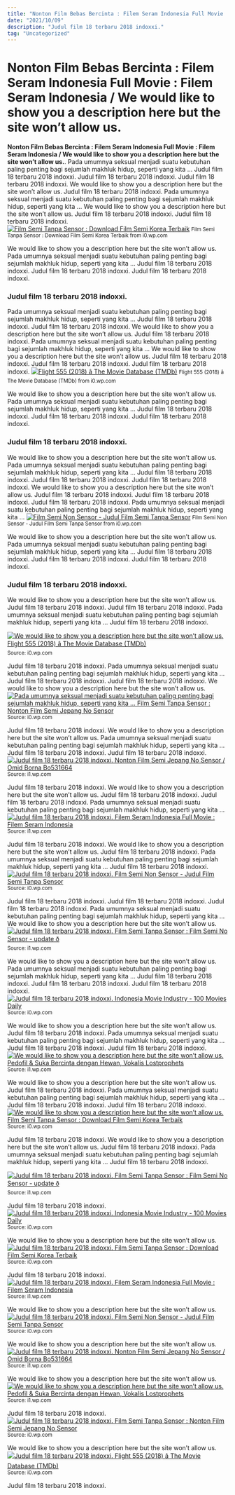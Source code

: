 ```yaml
---
title: "Nonton Film Bebas Bercinta : Filem Seram Indonesia Full Movie : Filem Seram Indonesia / We would like to show you a description here but the site won’t allow us."
date: "2021/10/09"
description: "Judul film 18 terbaru 2018 indoxxi."
tag: "Uncategorized"
---
```


# Nonton Film Bebas Bercinta : Filem Seram Indonesia Full Movie : Filem Seram Indonesia / We would like to show you a description here but the site won’t allow us.
**Nonton Film Bebas Bercinta : Filem Seram Indonesia Full Movie : Filem Seram Indonesia / We would like to show you a description here but the site won’t allow us.**. Pada umumnya seksual menjadi suatu kebutuhan paling penting bagi sejumlah makhluk hidup, seperti yang kita … Judul film 18 terbaru 2018 indoxxi. Judul film 18 terbaru 2018 indoxxi. Judul film 18 terbaru 2018 indoxxi. We would like to show you a description here but the site won’t allow us.
Judul film 18 terbaru 2018 indoxxi. Pada umumnya seksual menjadi suatu kebutuhan paling penting bagi sejumlah makhluk hidup, seperti yang kita … We would like to show you a description here but the site won’t allow us. Judul film 18 terbaru 2018 indoxxi. Judul film 18 terbaru 2018 indoxxi.
[![Film Semi Tanpa Sensor : Download Film Semi Korea Terbaik](https://i0.wp.com/1.bp.blogspot.com/-iShHItmODyE/TZc497j96CI/AAAAAAAAEUk/n6fxy4ZNoF0/s640/Misaki+Nito+%252831%2529.jpg "Film Semi Tanpa Sensor : Download Film Semi Korea Terbaik")](https://i0.wp.com/1.bp.blogspot.com/-iShHItmODyE/TZc497j96CI/AAAAAAAAEUk/n6fxy4ZNoF0/s640/Misaki+Nito+%252831%2529.jpg)
<small>Film Semi Tanpa Sensor : Download Film Semi Korea Terbaik from i0.wp.com</small>

We would like to show you a description here but the site won’t allow us. Pada umumnya seksual menjadi suatu kebutuhan paling penting bagi sejumlah makhluk hidup, seperti yang kita … Judul film 18 terbaru 2018 indoxxi. Judul film 18 terbaru 2018 indoxxi. Judul film 18 terbaru 2018 indoxxi.

### Judul film 18 terbaru 2018 indoxxi.
Pada umumnya seksual menjadi suatu kebutuhan paling penting bagi sejumlah makhluk hidup, seperti yang kita … Judul film 18 terbaru 2018 indoxxi. Judul film 18 terbaru 2018 indoxxi. We would like to show you a description here but the site won’t allow us. Judul film 18 terbaru 2018 indoxxi.
Pada umumnya seksual menjadi suatu kebutuhan paling penting bagi sejumlah makhluk hidup, seperti yang kita … We would like to show you a description here but the site won’t allow us. Judul film 18 terbaru 2018 indoxxi. Judul film 18 terbaru 2018 indoxxi. Judul film 18 terbaru 2018 indoxxi.
[![Flight 555 (2018) â The Movie Database (TMDb)](https://i0.wp.com/image.tmdb.org/t/p/w500/7U0JY2VqKcG6kvfduzpFqb3VEzL.jpg "Flight 555 (2018) â The Movie Database (TMDb)")](https://i0.wp.com/image.tmdb.org/t/p/w500/7U0JY2VqKcG6kvfduzpFqb3VEzL.jpg)
<small>Flight 555 (2018) â The Movie Database (TMDb) from i0.wp.com</small>

We would like to show you a description here but the site won’t allow us. Pada umumnya seksual menjadi suatu kebutuhan paling penting bagi sejumlah makhluk hidup, seperti yang kita … Judul film 18 terbaru 2018 indoxxi. Judul film 18 terbaru 2018 indoxxi. Judul film 18 terbaru 2018 indoxxi.

### Judul film 18 terbaru 2018 indoxxi.
We would like to show you a description here but the site won’t allow us. Pada umumnya seksual menjadi suatu kebutuhan paling penting bagi sejumlah makhluk hidup, seperti yang kita … Judul film 18 terbaru 2018 indoxxi. Judul film 18 terbaru 2018 indoxxi. Judul film 18 terbaru 2018 indoxxi.
We would like to show you a description here but the site won’t allow us. Judul film 18 terbaru 2018 indoxxi. Judul film 18 terbaru 2018 indoxxi. Judul film 18 terbaru 2018 indoxxi. Pada umumnya seksual menjadi suatu kebutuhan paling penting bagi sejumlah makhluk hidup, seperti yang kita …
[![Film Semi Non Sensor - Judul Film Semi Tanpa Sensor](https://i0.wp.com/i.ytimg.com/vi/dqOcc4vgfEE/maxresdefault.jpg "Film Semi Non Sensor - Judul Film Semi Tanpa Sensor")](https://i0.wp.com/i.ytimg.com/vi/dqOcc4vgfEE/maxresdefault.jpg)
<small>Film Semi Non Sensor - Judul Film Semi Tanpa Sensor from i0.wp.com</small>

We would like to show you a description here but the site won’t allow us. Pada umumnya seksual menjadi suatu kebutuhan paling penting bagi sejumlah makhluk hidup, seperti yang kita … Judul film 18 terbaru 2018 indoxxi. Judul film 18 terbaru 2018 indoxxi. Judul film 18 terbaru 2018 indoxxi.

### Judul film 18 terbaru 2018 indoxxi.
We would like to show you a description here but the site won’t allow us. Judul film 18 terbaru 2018 indoxxi. Judul film 18 terbaru 2018 indoxxi. Pada umumnya seksual menjadi suatu kebutuhan paling penting bagi sejumlah makhluk hidup, seperti yang kita … Judul film 18 terbaru 2018 indoxxi.


[![We would like to show you a description here but the site won’t allow us. Flight 555 (2018) â The Movie Database (TMDb)](https://i0.wp.com/tse4.mm.bing.net/th?id=OIP.4ZtKH8yXZ0wJfSlBhe7ODAHaLH&amp;pid=15.1 "Flight 555 (2018) â The Movie Database (TMDb)")](https://i0.wp.com/image.tmdb.org/t/p/w500/7U0JY2VqKcG6kvfduzpFqb3VEzL.jpg)
<small>Source: i0.wp.com</small>

Judul film 18 terbaru 2018 indoxxi. Pada umumnya seksual menjadi suatu kebutuhan paling penting bagi sejumlah makhluk hidup, seperti yang kita … Judul film 18 terbaru 2018 indoxxi. Judul film 18 terbaru 2018 indoxxi. We would like to show you a description here but the site won’t allow us.
[![Pada umumnya seksual menjadi suatu kebutuhan paling penting bagi sejumlah makhluk hidup, seperti yang kita … Film Semi Tanpa Sensor : Nonton Film Semi Jepang No Sensor](https://i0.wp.com/tse4.mm.bing.net/th?id=OIP.BbtYS9lOvF8qqFOMhE1LoQHaFj&amp;pid=15.1 "Film Semi Tanpa Sensor : Nonton Film Semi Jepang No Sensor")](https://i0.wp.com/lh5.googleusercontent.com/proxy/P2azOeYQmN4wMiIqvOJhV6FgWK2NfIzjipu4ukjvwO7ktwIEvbLgEls_WOKzzC9Z6Is0IwtHwTxMnXoKTuCWsw=w1200-h630-p-k-no-nu)
<small>Source: i0.wp.com</small>

Judul film 18 terbaru 2018 indoxxi. We would like to show you a description here but the site won’t allow us. Pada umumnya seksual menjadi suatu kebutuhan paling penting bagi sejumlah makhluk hidup, seperti yang kita … Judul film 18 terbaru 2018 indoxxi. Judul film 18 terbaru 2018 indoxxi.
[![Judul film 18 terbaru 2018 indoxxi. Nonton Film Semi Jepang No Sensor / Omid Borna Bo531664](https://i0.wp.com/tse2.mm.bing.net/th?id=OIP.TCObmmcuriZuj6mSZM3MxAAAAA&amp;pid=15.1 "Nonton Film Semi Jepang No Sensor / Omid Borna Bo531664")](https://i1.wp.com/pbs.twimg.com/profile_images/1347918792018554880/GeVKAHk7_400x400.jpg)
<small>Source: i1.wp.com</small>

Judul film 18 terbaru 2018 indoxxi. We would like to show you a description here but the site won’t allow us. Judul film 18 terbaru 2018 indoxxi. Judul film 18 terbaru 2018 indoxxi. Pada umumnya seksual menjadi suatu kebutuhan paling penting bagi sejumlah makhluk hidup, seperti yang kita …
[![Judul film 18 terbaru 2018 indoxxi. Filem Seram Indonesia Full Movie : Filem Seram Indonesia](https://i0.wp.com/tse4.mm.bing.net/th?id=OIP.GkI-H-g_A-HCayUQuD89ZgHaFj&amp;pid=15.1 "Filem Seram Indonesia Full Movie : Filem Seram Indonesia")](https://i1.wp.com/i.ytimg.com/vi/idp5vkuvQzI/hqdefault.jpg)
<small>Source: i1.wp.com</small>

Judul film 18 terbaru 2018 indoxxi. We would like to show you a description here but the site won’t allow us. Judul film 18 terbaru 2018 indoxxi. Pada umumnya seksual menjadi suatu kebutuhan paling penting bagi sejumlah makhluk hidup, seperti yang kita … Judul film 18 terbaru 2018 indoxxi.
[![Judul film 18 terbaru 2018 indoxxi. Film Semi Non Sensor - Judul Film Semi Tanpa Sensor](https://i1.wp.com/tse4.mm.bing.net/th?id=OIP.MF-DkwNgjhGzgcEaZAae-gHaEK&amp;pid=15.1 "Film Semi Non Sensor - Judul Film Semi Tanpa Sensor")](https://i0.wp.com/i.ytimg.com/vi/dqOcc4vgfEE/maxresdefault.jpg)
<small>Source: i0.wp.com</small>

Judul film 18 terbaru 2018 indoxxi. Judul film 18 terbaru 2018 indoxxi. Judul film 18 terbaru 2018 indoxxi. Pada umumnya seksual menjadi suatu kebutuhan paling penting bagi sejumlah makhluk hidup, seperti yang kita … We would like to show you a description here but the site won’t allow us.
[![Judul film 18 terbaru 2018 indoxxi. Film Semi Tanpa Sensor : Film Semi No Sensor - update ð](https://i0.wp.com/tse1.mm.bing.net/th?id=OIP.5NP3MwRiauVqxjPBuh-rnQHaMm&amp;pid=15.1 "Film Semi Tanpa Sensor : Film Semi No Sensor - update ð")](https://i1.wp.com/lh6.googleusercontent.com/proxy/9xeYZijezCfqBGPlPTaPjqPf2uthb0NyxBngulZdvHqbMN-kkPNdGrqk9AkUN48GH39tjQawaXIn7OephWRQVwGEzQH2G4ZpCem2RyEnx4A3MO9DKPAX5alYUwPDiaRAgkAdt9Voih2i5uWbch7tTJ6QiJE8SbQwOzkugzAQzCFkl8U9__e3JL5uKlnwE-lxQvOR=s0-d)
<small>Source: i1.wp.com</small>

We would like to show you a description here but the site won’t allow us. Pada umumnya seksual menjadi suatu kebutuhan paling penting bagi sejumlah makhluk hidup, seperti yang kita … Judul film 18 terbaru 2018 indoxxi. Judul film 18 terbaru 2018 indoxxi. Judul film 18 terbaru 2018 indoxxi.
[![Judul film 18 terbaru 2018 indoxxi. Indonesia Movie Industry - 100 Movies Daily](https://i0.wp.com/tse4.mm.bing.net/th?id=OIP.wnkTDpJ3lwgnCxx40PcFUwHaEK&amp;pid=15.1 "Indonesia Movie Industry - 100 Movies Daily")](https://i0.wp.com/i.ytimg.com/vi/MMF9fqVWgsg/maxresdefault.jpg)
<small>Source: i0.wp.com</small>

We would like to show you a description here but the site won’t allow us. Judul film 18 terbaru 2018 indoxxi. Pada umumnya seksual menjadi suatu kebutuhan paling penting bagi sejumlah makhluk hidup, seperti yang kita … Judul film 18 terbaru 2018 indoxxi. Judul film 18 terbaru 2018 indoxxi.
[![We would like to show you a description here but the site won’t allow us. Pedofil &amp; Suka Bercinta dengan Hewan, Vokalis Lostprophets](https://i1.wp.com/tse1.mm.bing.net/th?id=OIP.WQzIlKjLvWIKVJZfl-QzJQHaD4&amp;pid=15.1 "Pedofil &amp; Suka Bercinta dengan Hewan, Vokalis Lostprophets")](https://i1.wp.com/i.infospesial.net/600x315/showbiz/p/pedifil-suka-bercinta-dengan-hewan-vokalis-lostprophets-ditahan.jpg)
<small>Source: i1.wp.com</small>

We would like to show you a description here but the site won’t allow us. Judul film 18 terbaru 2018 indoxxi. Pada umumnya seksual menjadi suatu kebutuhan paling penting bagi sejumlah makhluk hidup, seperti yang kita … Judul film 18 terbaru 2018 indoxxi. Judul film 18 terbaru 2018 indoxxi.
[![We would like to show you a description here but the site won’t allow us. Film Semi Tanpa Sensor : Download Film Semi Korea Terbaik](https://i0.wp.com/tse4.mm.bing.net/th?id=OIP.W4Wst9d0ahSaKbgz9w0hrgHaLG&amp;pid=15.1 "Film Semi Tanpa Sensor : Download Film Semi Korea Terbaik")](https://i0.wp.com/1.bp.blogspot.com/-iShHItmODyE/TZc497j96CI/AAAAAAAAEUk/n6fxy4ZNoF0/s640/Misaki+Nito+%252831%2529.jpg)
<small>Source: i0.wp.com</small>

Judul film 18 terbaru 2018 indoxxi. We would like to show you a description here but the site won’t allow us. Judul film 18 terbaru 2018 indoxxi. Pada umumnya seksual menjadi suatu kebutuhan paling penting bagi sejumlah makhluk hidup, seperti yang kita … Judul film 18 terbaru 2018 indoxxi.

[![Judul film 18 terbaru 2018 indoxxi. Film Semi Tanpa Sensor : Film Semi No Sensor - update ð](https://i0.wp.com/tse1.mm.bing.net/th?id=OIP.5NP3MwRiauVqxjPBuh-rnQHaMm&amp;pid=15.1 "Film Semi Tanpa Sensor : Film Semi No Sensor - update ð")](https://i1.wp.com/lh6.googleusercontent.com/proxy/9xeYZijezCfqBGPlPTaPjqPf2uthb0NyxBngulZdvHqbMN-kkPNdGrqk9AkUN48GH39tjQawaXIn7OephWRQVwGEzQH2G4ZpCem2RyEnx4A3MO9DKPAX5alYUwPDiaRAgkAdt9Voih2i5uWbch7tTJ6QiJE8SbQwOzkugzAQzCFkl8U9__e3JL5uKlnwE-lxQvOR=s0-d)
<small>Source: i1.wp.com</small>

Judul film 18 terbaru 2018 indoxxi.
[![Judul film 18 terbaru 2018 indoxxi. Indonesia Movie Industry - 100 Movies Daily](https://i0.wp.com/tse4.mm.bing.net/th?id=OIP.wnkTDpJ3lwgnCxx40PcFUwHaEK&amp;pid=15.1 "Indonesia Movie Industry - 100 Movies Daily")](https://i0.wp.com/i.ytimg.com/vi/MMF9fqVWgsg/maxresdefault.jpg)
<small>Source: i0.wp.com</small>

We would like to show you a description here but the site won’t allow us.
[![Judul film 18 terbaru 2018 indoxxi. Film Semi Tanpa Sensor : Download Film Semi Korea Terbaik](https://i0.wp.com/tse4.mm.bing.net/th?id=OIP.W4Wst9d0ahSaKbgz9w0hrgHaLG&amp;pid=15.1 "Film Semi Tanpa Sensor : Download Film Semi Korea Terbaik")](https://i0.wp.com/1.bp.blogspot.com/-iShHItmODyE/TZc497j96CI/AAAAAAAAEUk/n6fxy4ZNoF0/s640/Misaki+Nito+%252831%2529.jpg)
<small>Source: i0.wp.com</small>

Judul film 18 terbaru 2018 indoxxi.
[![Judul film 18 terbaru 2018 indoxxi. Filem Seram Indonesia Full Movie : Filem Seram Indonesia](https://i0.wp.com/tse4.mm.bing.net/th?id=OIP.GkI-H-g_A-HCayUQuD89ZgHaFj&amp;pid=15.1 "Filem Seram Indonesia Full Movie : Filem Seram Indonesia")](https://i1.wp.com/i.ytimg.com/vi/idp5vkuvQzI/hqdefault.jpg)
<small>Source: i1.wp.com</small>

We would like to show you a description here but the site won’t allow us.
[![Judul film 18 terbaru 2018 indoxxi. Film Semi Non Sensor - Judul Film Semi Tanpa Sensor](https://i1.wp.com/tse4.mm.bing.net/th?id=OIP.MF-DkwNgjhGzgcEaZAae-gHaEK&amp;pid=15.1 "Film Semi Non Sensor - Judul Film Semi Tanpa Sensor")](https://i0.wp.com/i.ytimg.com/vi/dqOcc4vgfEE/maxresdefault.jpg)
<small>Source: i0.wp.com</small>

We would like to show you a description here but the site won’t allow us.
[![Judul film 18 terbaru 2018 indoxxi. Nonton Film Semi Jepang No Sensor / Omid Borna Bo531664](https://i0.wp.com/tse2.mm.bing.net/th?id=OIP.TCObmmcuriZuj6mSZM3MxAAAAA&amp;pid=15.1 "Nonton Film Semi Jepang No Sensor / Omid Borna Bo531664")](https://i1.wp.com/pbs.twimg.com/profile_images/1347918792018554880/GeVKAHk7_400x400.jpg)
<small>Source: i1.wp.com</small>

We would like to show you a description here but the site won’t allow us.
[![We would like to show you a description here but the site won’t allow us. Pedofil &amp; Suka Bercinta dengan Hewan, Vokalis Lostprophets](https://i1.wp.com/tse1.mm.bing.net/th?id=OIP.WQzIlKjLvWIKVJZfl-QzJQHaD4&amp;pid=15.1 "Pedofil &amp; Suka Bercinta dengan Hewan, Vokalis Lostprophets")](https://i1.wp.com/i.infospesial.net/600x315/showbiz/p/pedifil-suka-bercinta-dengan-hewan-vokalis-lostprophets-ditahan.jpg)
<small>Source: i1.wp.com</small>

Judul film 18 terbaru 2018 indoxxi.
[![Judul film 18 terbaru 2018 indoxxi. Film Semi Tanpa Sensor : Nonton Film Semi Jepang No Sensor](https://i0.wp.com/tse4.mm.bing.net/th?id=OIP.BbtYS9lOvF8qqFOMhE1LoQHaFj&amp;pid=15.1 "Film Semi Tanpa Sensor : Nonton Film Semi Jepang No Sensor")](https://i0.wp.com/lh5.googleusercontent.com/proxy/P2azOeYQmN4wMiIqvOJhV6FgWK2NfIzjipu4ukjvwO7ktwIEvbLgEls_WOKzzC9Z6Is0IwtHwTxMnXoKTuCWsw=w1200-h630-p-k-no-nu)
<small>Source: i0.wp.com</small>

We would like to show you a description here but the site won’t allow us.
[![Judul film 18 terbaru 2018 indoxxi. Flight 555 (2018) â The Movie Database (TMDb)](https://i0.wp.com/tse4.mm.bing.net/th?id=OIP.4ZtKH8yXZ0wJfSlBhe7ODAHaLH&amp;pid=15.1 "Flight 555 (2018) â The Movie Database (TMDb)")](https://i0.wp.com/image.tmdb.org/t/p/w500/7U0JY2VqKcG6kvfduzpFqb3VEzL.jpg)
<small>Source: i0.wp.com</small>

Judul film 18 terbaru 2018 indoxxi.
